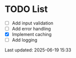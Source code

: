 # TODO List

- [ ] Add input validation
- [ ] Add error handling
- [x] Implement caching
- [ ] Add logging

Last updated: 2025-06-19 15:33
